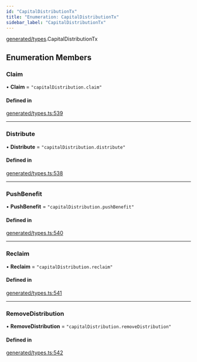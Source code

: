 ```yaml
---
id: "CapitalDistributionTx"
title: "Enumeration: CapitalDistributionTx"
sidebar_label: "CapitalDistributionTx"
---
```


[generated/types](../../../../modules/Generated/Types/Types.md).CapitalDistributionTx

## Enumeration Members

### Claim

• **Claim** = ``"capitalDistribution.claim"``

#### Defined in

[generated/types.ts:539](https://github.com/PolymeshAssociation/polymesh-sdk/blob/372a67e5d/src/generated/types.ts#L539)

___

### Distribute

• **Distribute** = ``"capitalDistribution.distribute"``

#### Defined in

[generated/types.ts:538](https://github.com/PolymeshAssociation/polymesh-sdk/blob/372a67e5d/src/generated/types.ts#L538)

___

### PushBenefit

• **PushBenefit** = ``"capitalDistribution.pushBenefit"``

#### Defined in

[generated/types.ts:540](https://github.com/PolymeshAssociation/polymesh-sdk/blob/372a67e5d/src/generated/types.ts#L540)

___

### Reclaim

• **Reclaim** = ``"capitalDistribution.reclaim"``

#### Defined in

[generated/types.ts:541](https://github.com/PolymeshAssociation/polymesh-sdk/blob/372a67e5d/src/generated/types.ts#L541)

___

### RemoveDistribution

• **RemoveDistribution** = ``"capitalDistribution.removeDistribution"``

#### Defined in

[generated/types.ts:542](https://github.com/PolymeshAssociation/polymesh-sdk/blob/372a67e5d/src/generated/types.ts#L542)
